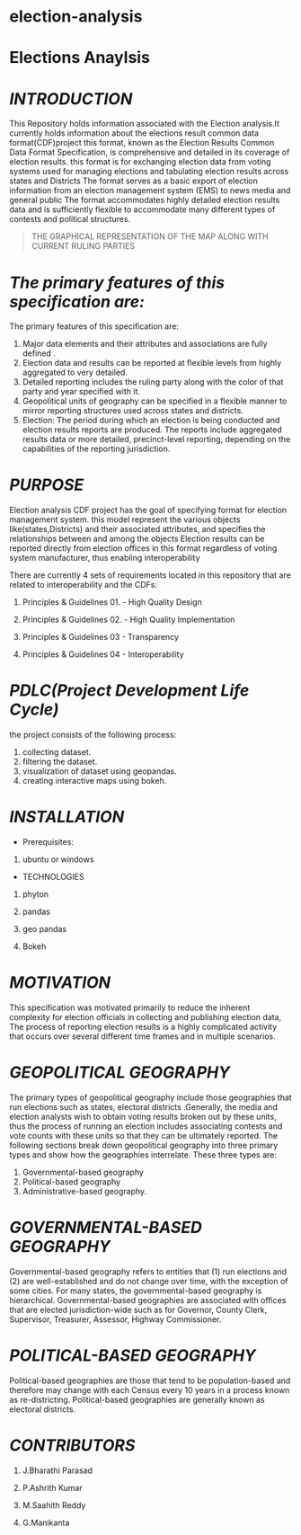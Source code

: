 # election-analysis
# Elections Anaylsis

# *INTRODUCTION*

This Repository holds information associated with the Election analysis.It currently holds information about the elections result common data format(CDF)project
this  format, known as the Election Results Common Data Format Specification, is comprehensive and detailed in its coverage of election results.
 this format is for exchanging election  data from voting systems used for managing
elections and tabulating election results across states and Districts
 The format serves as a basic export of election information from an election management system (EMS) to news media and general public
The format accommodates highly detailed election results data and is sufficiently flexible 
to accommodate many different types of contests and political structures. 
>  THE GRAPHICAL REPRESENTATION OF THE MAP ALONG WITH CURRENT RULING PARTIES


# *The primary features of this specification are:*


The primary features of this specification are:

1.  Major data elements and their attributes and associations are fully defined .
2.  Election data and results can be reported at flexible levels from highly aggregated to very detailed.
3.  Detailed reporting includes the ruling party along with the color of that party and year specified with it.
4.  Geopolitical units of geography can be specified in a flexible manner to mirror reporting structures used across states and districts.
5. Election:
The period during which an election is being conducted and election results reports are produced. 
The reports include aggregated results data or more detailed, precinct-level reporting, depending on the capabilities of the reporting jurisdiction.


# *PURPOSE*

Election analysis CDF project has the goal of specifying format for election management system. this model represent the various objects like(states,Districts)
and their associated attributes, and specifies the relationships between and among the objects
Election results can be reported directly from election offices in this format regardless of voting system manufacturer,
thus enabling interoperability

There are currently 4 sets of requirements located in this repository that are related to interoperability and the CDFs:

1.  Principles & Guidelines 01. - High Quality Design

2.  Principles & Guidelines 02. - High Quality Implementation

3.  Principles & Guidelines 03 - Transparency

4.  Principles & Guidelines 04 - Interoperability

# *PDLC(Project Development Life Cycle)*
the project consists of the following process:

1.  collecting dataset.
2.  filtering the dataset.
3.  visualization of dataset using geopandas.
4.  creating interactive maps using bokeh.

# *INSTALLATION*

*  Prerequisites:
1.  ubuntu or windows

*  TECHNOLOGIES

1.   phyton

2.  pandas

3.  geo pandas

4.  Bokeh



  
# *MOTIVATION*

This specification was motivated primarily to reduce the inherent complexity for election officials in collecting and publishing election data, 
The process of reporting election results is a highly complicated activity that occurs over several different time frames and in multiple scenarios.



# *GEOPOLITICAL GEOGRAPHY*

The primary types of geopolitical geography include those geographies that run elections such as states,
 electoral districts .Generally, the media and election analysts wish to obtain voting results broken out by these units, thus the process of running an election includes
 associating contests and vote counts with these units so that they can be ultimately reported.
  The following sections break down geopolitical geography into three primary types and show how the geographies interrelate. These three types are:


1.  Governmental-based geography
2. Political-based geography
3. Administrative-based geography.

# *GOVERNMENTAL-BASED GEOGRAPHY* 


Governmental-based geography refers to entities that (1) run elections and (2) are well-established and do not change over time, 
with the exception of some cities. 
For many states, the governmental-based geography is hierarchical.
Governmental-based geographies are associated with
offices that are elected jurisdiction-wide such as for Governor, County Clerk, Supervisor, Treasurer, Assessor, Highway Commissioner.

# *POLITICAL-BASED GEOGRAPHY*

Political-based geographies are those that tend to be population-based and therefore may change with each 
Census every 10 years in a process known as re-districting. Political-based geographies are generally known as electoral districts.

# *CONTRIBUTORS*

1. J.Bharathi Parasad

2. P.Ashrith Kumar

3. M.Saahith Reddy

4. G.Manikanta
